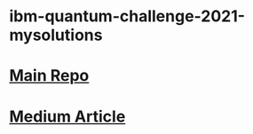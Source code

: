 # ibm-quantum-challenge-2021-mysolutions

# [Main Repo](https://github.com/qiskit-community/ibm-quantum-challenge-2021)

# [Medium Article](https://medium.com/qiskit/ibm-quantum-challenge-2021-heres-what-to-expect-65a303753ffb)
